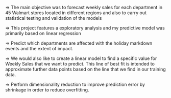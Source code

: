 ⇒	The main objective was to forecast weekly sales for each department in 45 Walmart stores located in different regions and also to carry out statistical testing and validation of the models

⇒	This project features a exploratory analysis and my predictive model was primarily based on linear regression

⇒	Predict which departments are affected with the holiday markdown events and the extent of impact.

⇒	We would also like to create a linear model to find a specific value for Weekly Sales that we want to predict. This line of best fit is intended to approximate further data points based on the line that we find in our training data.

⇒	Perform dimensionality reduction to improve prediction error by shrinkage in order to reduce overfitting.


